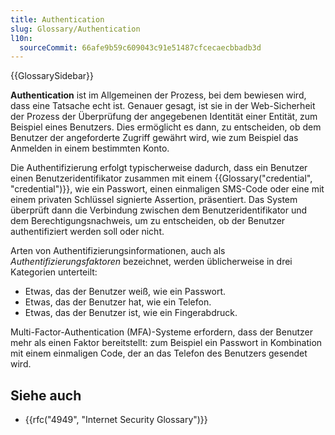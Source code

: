 ```yaml
---
title: Authentication
slug: Glossary/Authentication
l10n:
  sourceCommit: 66afe9b59c609043c91e51487cfcecaecbbadb3d
---
```


{{GlossarySidebar}}

**Authentication** ist im Allgemeinen der Prozess, bei dem bewiesen wird, dass eine Tatsache echt ist. Genauer gesagt, ist sie in der Web-Sicherheit der Prozess der Überprüfung der angegebenen Identität einer Entität, zum Beispiel eines Benutzers. Dies ermöglicht es dann, zu entscheiden, ob dem Benutzer der angeforderte Zugriff gewährt wird, wie zum Beispiel das Anmelden in einem bestimmten Konto.

Die Authentifizierung erfolgt typischerweise dadurch, dass ein Benutzer einen Benutzeridentifikator zusammen mit einem {{Glossary("credential", "credential")}}, wie ein Passwort, einen einmaligen SMS-Code oder eine mit einem privaten Schlüssel signierte Assertion, präsentiert. Das System überprüft dann die Verbindung zwischen dem Benutzeridentifikator und dem Berechtigungsnachweis, um zu entscheiden, ob der Benutzer authentifiziert werden soll oder nicht.

Arten von Authentifizierungsinformationen, auch als _Authentifizierungsfaktoren_ bezeichnet, werden üblicherweise in drei Kategorien unterteilt:

- Etwas, das der Benutzer weiß, wie ein Passwort.
- Etwas, das der Benutzer hat, wie ein Telefon.
- Etwas, das der Benutzer ist, wie ein Fingerabdruck.

Multi-Factor-Authentication (MFA)-Systeme erfordern, dass der Benutzer mehr als einen Faktor bereitstellt: zum Beispiel ein Passwort in Kombination mit einem einmaligen Code, der an das Telefon des Benutzers gesendet wird.

## Siehe auch

- {{rfc("4949", "Internet Security Glossary")}}
